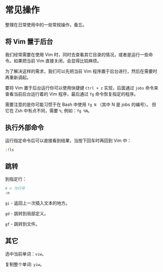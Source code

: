 # 常见操作

整理在日常使用中的一些常规操作，备忘。

## 将 Vim 置于后台

我们经常需要在使用 Vim 时，同时去查看其它目录的情况，或者是运行一些命令。如果把当前 Vim 直接关闭，会显得比较麻烦。

为了解决这样的需求，我们可以先把当前 Vim 程序置于后台进行，然后在需要时再重新调起。

要将 Vim 置于后台运行你可以使用快捷键 `Ctrl + z` 实现，后面通过 `jobs` 命令来查看当前后台运行着的 Vim 程序，最后通过 `fg` 命令恢复指定的程序。

需要注意的是你可能习惯于在 Bash 中使用 `fg N` （其中 N 是 jobs 的编号）。 但它在 Zsh 中有点不同，需要 `%`; 例如：`fg %N`。

## 执行外部命令

运行指定命令后可以直接看到结果，当按下回车时再回到 Vim 中：

```bash
:!ls
```

## 跳转

到指定行：

```bash
# n 为行号
:n
```

`gi` - 返回上一次插入文本的地方。

`gd` - 跳转到局部定义。

`gf` - 跳转到文件。

## 其它

选中当前单词：`viw`。

复制整个单词: `yiw`。
